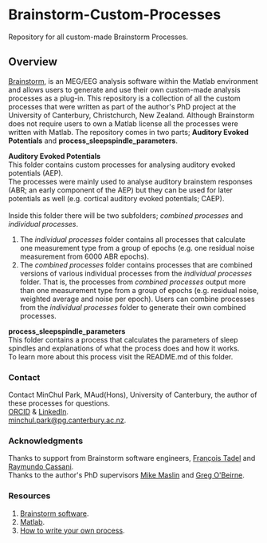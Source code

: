 # Brainstorm-Custom-Processes
Repository for all custom-made Brainstorm Processes.

## Overview
[Brainstorm](https://neuroimage.usc.edu/brainstorm/), is an MEG/EEG analysis software within the Matlab environment and allows users to generate and use their own custom-made analysis processes as a plug-in.
This repository is a collection of all the custom processes that were written as part of the author's PhD project at the University of Canterbury, Christchurch, New Zealand.
Although Brainstorm does not require users to own a Matlab license all the processes were written with Matlab. 
The repository comes in two parts; **Auditory Evoked Potentials** and **process_sleepspindle_parameters**.

**Auditory Evoked Potentials** 
<br>This folder contains custom processes for analysing auditory evoked potentials (AEP). 
<br>The processes were mainly used to analyse auditory brainstem responses (ABR; an early component of the AEP) but they can be used for later potentials as well (e.g. cortical auditory evoked potentials; CAEP). 
<br><br>Inside this folder there will be two subfolders; *combined processes* and *individual processes*. 
1. The *individual processes* folder contains all processes that calculate one measurement type from a group of epochs (e.g. one residual noise measurement from 6000 ABR epochs).
2. The *combined processes* folder contains processes that are combined versions of various individual processes from the *individual processes* folder. That is, the processes from *combined processes* output more than one measurement type from a group of epochs (e.g. residual noise, weighted average and noise per epoch). Users can combine processes from the *individual processes* folder to generate their own combined processes. 

**process_sleepspindle_parameters**
<br>This folder contains a process that calculates the parameters of sleep spindles and explanations of what the process does and how it works.
<br>To learn more about this process visit the README.md of this folder. 

### Contact
Contact MinChul Park, MAud(Hons), University of Canterbury, the author of these processes for questions. 
<br>[ORCID](https://orcid.org/0000-0001-5500-1623) & [LinkedIn](linkedin.com/in/minchul-park-a538ab102).
<br>[minchul.park@pg.canterbury.ac.nz](minchul.park@pg.canterbury.ac.nz).

### Acknowledgments
Thanks to support from Brainstorm software engineers, [François Tadel](https://neuroimage.usc.edu/brainstorm/AboutUs/FrancoisTadel?highlight=%28francois%29%7C%28tadel%29#Fran.2BAOc-ois_Tadel.2C_MSc) and [Raymundo Cassani](https://neuroimage.usc.edu/brainstorm/AboutUs/RaymundoCassani?highlight=%28raymundo%29#Raymundo_Cassani.2C_PhD).
<br>Thanks to the author's PhD supervisors [Mike Maslin](https://www.canterbury.ac.nz/science/contact-us/people/michael-maslin.html) and [Greg O'Beirne](https://www.canterbury.ac.nz/science/contact-us/people/greg-obeirne.html).

### Resources
1. [Brainstorm software](https://neuroimage.usc.edu/brainstorm/).
2. [Matlab](https://au.mathworks.com/products/matlab.html).
3. [How to write your own process](https://neuroimage.usc.edu/brainstorm/Tutorials/TutUserProcess).
